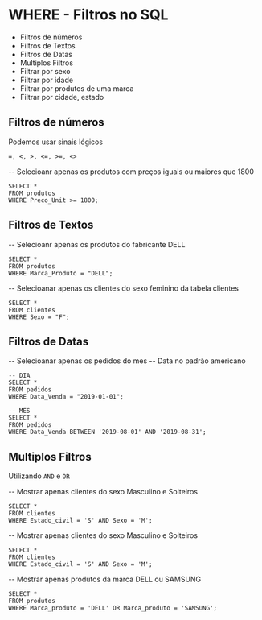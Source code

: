 # WHERE - Filtros no SQL

- Filtros de números
- Filtros de Textos
- Filtros de Datas
- Multiplos Filtros
- Filtrar por sexo
- Filtrar por idade
- Filtrar por produtos de uma marca
- Filtrar por cidade, estado

## Filtros de números

Podemos usar sinais lógicos

`=, <, >, <=, >=, <>`

-- Selecioanr apenas os produtos com preços iguais ou maiores que 1800

    SELECT *
    FROM produtos
    WHERE Preco_Unit >= 1800;

## Filtros de Textos

-- Selecioanr apenas os produtos do fabricante DELL

    SELECT *
    FROM produtos
    WHERE Marca_Produto = "DELL";

-- Selecioanar apenas os clientes do sexo feminino da tabela clientes
    
    SELECT *
    FROM clientes
    WHERE Sexo = "F";

## Filtros de Datas

-- Selecioanar apenas os pedidos do mes
-- Data no padrão americano

    -- DIA
    SELECT *
    FROM pedidos
    WHERE Data_Venda = "2019-01-01";

    -- MES
    SELECT * 
    FROM pedidos 
    WHERE Data_Venda BETWEEN '2019-08-01' AND '2019-08-31';


## Multiplos Filtros

Utilizando `AND` e `OR`

-- Mostrar apenas clientes do sexo Masculino e Solteiros
    
    SELECT * 
    FROM clientes
    WHERE Estado_civil = 'S' AND Sexo = 'M'; 

-- Mostrar apenas clientes do sexo Masculino e Solteiros
    
    SELECT * 
    FROM clientes
    WHERE Estado_civil = 'S' AND Sexo = 'M'; 

-- Mostrar apenas produtos da marca DELL ou SAMSUNG
    
    SELECT * 
    FROM produtos
    WHERE Marca_produto = 'DELL' OR Marca_produto = 'SAMSUNG';